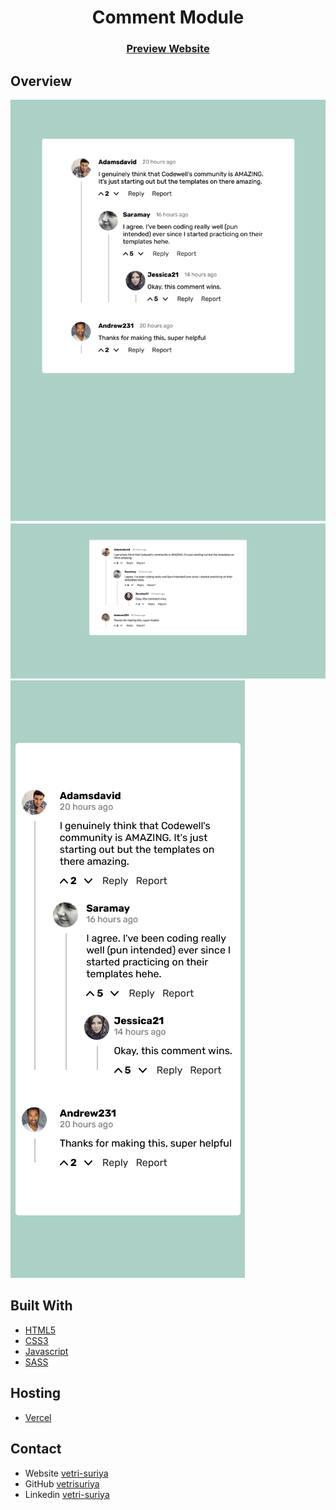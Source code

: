 <h1 align="center">Comment Module</h1>

<div align="center">
  <h3>
    <a href="https://rvs-comment-module.vercel.app/">Preview Website</a>
  </h3>
</div>

## Overview

![Comment Module](./Screenshots/desktop.png)
![Comment Module](./Screenshots/tablet.png)
![Comment Module](./Screenshots/mobile.png)

## Built With

- [HTML5](#!)
- [CSS3](#!)
- [Javascript](#!)
- [SASS](#!)

## Hosting

- [Vercel](https://vercel.com/)

## Contact

- Website [vetri-suriya](https://vetri-suriya.web.app/)
- GitHub [vetrisuriya](https://github.com/vetrisuriya)
- Linkedin [vetri-suriya](https://www.linkedin.com/in/vetri-suriya/)
